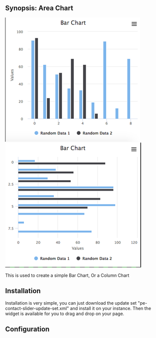 ## Synopsis: Area Chart

![](../../images/pe-bar-chart.png)
![](../../images/pe-column-chart.png)

This is used to create a simple Bar Chart, Or a Column Chart

## Installation

Installation is very simple, you can just download the update set "pe-contact-slider-update-set.xml" and install it on your instance. Then the widget is available for you to drag and drop on your page.

## Configuration
